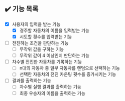 ## ✔️ 기능 목록

- [X] 사용자의 입력을 받는 기능
    - [X] 경주할 자동차의 이름을 입력받는 기능
    - [X] 시도할 횟수를 입력받는 기능
- [ ] 전진하는 조건을 판단하는 기능
    - [ ] 무작위 값을 구하는 기능
    - [ ] 무작위 값이 4 이상인지 판단하는 기능
- [ ] 차수별 전진한 자동차를 기록하는 기능
    - [ ] n대의 자동차 중 일부 자동차를 랜덤으로 선택하는 기능
    - [ ] 선택한 자동차의 전진 카운팅 횟수를 증가시키는 기능
- [ ] 결과를 출력하는 기능
    - [ ] 차수별 실행 결과를 출력하는 기능
    - [ ] 최종 우승자의 이름을 출력하는 기능